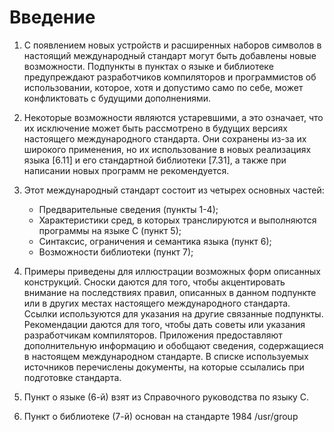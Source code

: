 # Введение

1. С появлением новых устройств и расширенных наборов символов в настоящий международный стандарт могут быть добавлены новые возможности.
Подпункты в пунктах о языке и библиотеке предупреждают разработчиков компиляторов и программистов об использовании, которое, хотя и допустимо само по себе, может конфликтовать с будущими дополнениями.

2. Некоторые возможности являются устаревшими, а это означает, что их исключение может быть рассмотрено в будущих версиях настоящего международного стандарта.
Они сохранены из-за их широкого применения, но их использование в новых реализациях языка [6.11] и его стандартной библиотеки [7.31], а также при написании новых программ не рекомендуется.

3. Этот международный стандарт состоит из четырех основных частей:
   - Предварительные сведения (пункты 1-4);
   - Характеристики сред, в которых транслируются и выполняются программы на языке С (пункт 5);
   - Синтаксис, ограничения и семантика языка (пункт 6);
   - Возможности библиотеки (пункт 7);
  
4. Примеры приведены для иллюстрации возможных форм описанных конструкций. Сноски даются для того, чтобы акцентировать внимание на последствиях правил, описанных в данном подпункте или в других местах настоящего международного стандарта. Ссылки используются для указания на другие связанные подпункты. Рекомендации даются для того, чтобы дать советы или указания разработчикам компиляторов. Приложения предоставляют дополнительную информацию и обобщают сведения, содержащиеся в настоящем международном стандарте. В списке используемых источников перечислены документы, на которые ссылались при подготовке стандарта.

5. Пункт о языке (6-й) взят из Справочного руководства по языку C.

6. Пункт о библиотеке (7-й) основан на стандарте 1984 /usr/group

# Языки программирования - C
## 1. Область применения стандарта

1. Настоящий международный стандарт определяет форму и устанавливает интерпретацию программ, написанных на языке программирования C (1). Он определяет:
   
   - Представление программ на языке С;
   - Синтаксис и ограничения языка C;
   - Семантические правила интерпретации программ на языке C;
   - Представление входных данных для обработки программами на языке С;
   - Представление выходных данных, создаваемых программами на языке С;
   - Ограничения и пределы, накладываемые соответствующей стандарту реализацией языка C.
3. qqq
     
